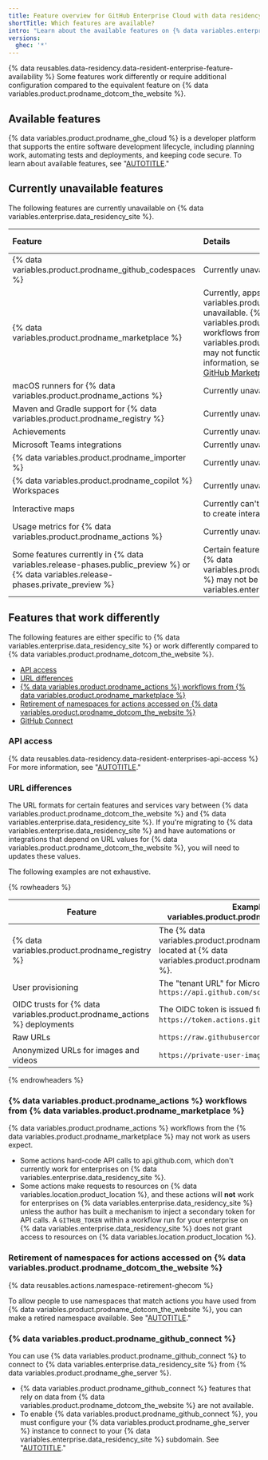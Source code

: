 ```yaml
---
title: Feature overview for GitHub Enterprise Cloud with data residency
shortTitle: Which features are available?
intro: "Learn about the available features on {% data variables.enterprise.data_residency_site %}, plus features that work differently from {% data variables.product.prodname_dotcom_the_website %}."
versions:
  ghec: '*'
---
```


{% data reusables.data-residency.data-resident-enterprise-feature-availability %} Some features work differently or require additional configuration compared to the equivalent feature on {% data variables.product.prodname_dotcom_the_website %}.

## Available features

{% data variables.product.prodname_ghe_cloud %} is a developer platform that supports the entire software development lifecycle, including planning work, automating tests and deployments, and keeping code secure. To learn about available features, see "[AUTOTITLE](/enterprise-cloud@latest/admin/overview/feature-overview-for-github-enterprise-cloud)."

## Currently unavailable features

The following features are currently unavailable on {% data variables.enterprise.data_residency_site %}.

| Feature | Details | More information |
| :- | :- | :- |
| {% data variables.product.prodname_github_codespaces %} | Currently unavailable. | "[AUTOTITLE](/codespaces/overview)" |
| {% data variables.product.prodname_marketplace %} | Currently, apps from {% data variables.product.prodname_marketplace %} are unavailable. {% data variables.product.prodname_actions %} workflows from {% data variables.product.prodname_marketplace %} may not function as expected. For more information, see "[GitHub Actions workflows from GitHub Marketplace](#github-actions-workflows-from-github-marketplace)." | "[AUTOTITLE](/search-github/searching-on-github/searching-github-marketplace)" | "[AUTOTITLE](/enterprise-server@latest/admin/configuration/configuring-github-connect/about-github-connect#github-connect-features)" in the {% data variables.product.prodname_ghe_server %} documentation |
| macOS runners for {% data variables.product.prodname_actions %} | Currently unavailable. | "[AUTOTITLE](/actions/using-github-hosted-runners/about-github-hosted-runners/about-github-hosted-runners)" |
| Maven and Gradle support for {% data variables.product.prodname_registry %} | Currently unavailable. | "[AUTOTITLE](/packages/working-with-a-github-packages-registry/working-with-the-apache-maven-registry)" |
| Achievements | Currently unavailable. | "[AUTOTITLE](/account-and-profile/setting-up-and-managing-your-github-profile/managing-contribution-settings-on-your-profile/viewing-contributions-on-your-profile)" |
| Microsoft Teams integrations | Currently unavailable. | "[AUTOTITLE](/get-started/exploring-integrations/featured-github-integrations#team-communication-tools)" |
| {% data variables.product.prodname_importer %} | Currently unavailable | "[AUTOTITLE](/migrations/importing-source-code/using-github-importer/about-github-importer)" |
| {% data variables.product.prodname_copilot %} Workspaces | Currently unavailable | |
| Interactive maps | Currently can't use GeoJSON/TopoJSON syntax to create interactive maps. | "[AUTOTITLE](/get-started/writing-on-github/working-with-advanced-formatting/creating-diagrams#creating-geojson-and-topojson-maps)" |
| Usage metrics for {% data variables.product.prodname_actions %} | Currently unavailable | "[AUTOTITLE](/organizations/collaborating-with-groups-in-organizations/viewing-usage-metrics-for-github-actions)" |
| Some features currently in {% data variables.release-phases.public_preview %} or {% data variables.release-phases.private_preview %} | Certain features that are in a preview phase on {% data variables.product.prodname_dotcom_the_website %} may not be available on {% data variables.enterprise.data_residency_site %} | |

## Features that work differently

The following features are either specific to {% data variables.enterprise.data_residency_site %} or work differently compared to {% data variables.product.prodname_dotcom_the_website %}.

* [API access](#api-access)
* [URL differences](#url-differences)
* [{% data variables.product.prodname_actions %} workflows from {% data variables.product.prodname_marketplace %}](#github-actions-workflows-from-github-marketplace)
* [Retirement of namespaces for actions accessed on {% data variables.product.prodname_dotcom_the_website %}](#retirement-of-namespaces-for-actions-accessed-on-githubcom)
* [GitHub Connect](#github-connect)

### API access

{% data reusables.data-residency.data-resident-enterprises-api-access %} For more information, see "[AUTOTITLE](/admin/data-residency/about-github-enterprise-cloud-with-data-residency#api-access)."

### URL differences

The URL formats for certain features and services vary between {% data variables.product.prodname_dotcom_the_website %} and {% data variables.enterprise.data_residency_site %}. If you're migrating to {% data variables.enterprise.data_residency_site %} and have automations or integrations that depend on URL values for {% data variables.product.prodname_dotcom_the_website %}, you will need to updates these values.

The following examples are not exhaustive.

{% rowheaders %}

| Feature | Example on {% data variables.product.prodname_dotcom_the_website %} | Example on {% data variables.enterprise.data_residency_site %} |
| ------ | ------------ | ----------- |
| {% data variables.product.prodname_registry %} | The {% data variables.product.prodname_container_registry %} is located at {% data variables.product.prodname_container_registry_namespace %}. | The {% data variables.product.prodname_container_registry %} is located at `https://containers.SUBDOMAIN.ghe.com`. |
| User provisioning | The "tenant URL" for Microsoft Entra ID is `https://api.github.com/scim/v2/enterprises/ENTERPRISE` | The "tenant URL" for Microsoft Entra ID is `https://api.SUBDOMAIN.ghe.com/scim/v2/enterprises/SUBDOMAIN` |
| OIDC trusts for {% data variables.product.prodname_actions %} deployments | The OIDC token is issued from `https://token.actions.githubusercontent.com`. | The OIDC token is issued from `https://token.actions.SUBDOMAIN.ghe.com` |
| Raw URLs | `https://raw.githubusercontent.com/` | `https://raw.SUBDOMAIN.ghe.com/` |
| Anonymized URLs for images and videos | `https://private-user-images.githubusercontent.com/` | `https://SUBDOMAIN.ghe.com/user-attachments/assets/` |

{% endrowheaders %}

### {% data variables.product.prodname_actions %} workflows from {% data variables.product.prodname_marketplace %}

{% data variables.product.prodname_actions %} workflows from the {% data variables.product.prodname_marketplace %} may not work as users expect.

* Some actions hard-code API calls to api.github.com, which don't currently work for enterprises on {% data variables.enterprise.data_residency_site %}.
* Some actions make requests to resources on {% data variables.location.product_location %}, and these actions will **not** work for enterprises on {% data variables.enterprise.data_residency_site %} unless the author has built a mechanism to inject a secondary token for API calls. A `GITHUB_TOKEN` within a workflow run for your enterprise on {% data variables.enterprise.data_residency_site %} does not grant access to resources on {% data variables.location.product_location %}.

### Retirement of namespaces for actions accessed on {% data variables.product.prodname_dotcom_the_website %}

{% data reusables.actions.namespace-retirement-ghecom %}

To allow people to use namespaces that match actions you have used from {% data variables.product.prodname_dotcom_the_website %}, you can make a retired namespace available. See "[AUTOTITLE](/actions/administering-github-actions/making-retired-namespaces-available-on-ghecom)."

### {% data variables.product.prodname_github_connect %}

You can use {% data variables.product.prodname_github_connect %} to connect to {% data variables.enterprise.data_residency_site %} from {% data variables.product.prodname_ghe_server %}.

* {% data variables.product.prodname_github_connect %} features that rely on data from {% data variables.product.prodname_dotcom_the_website %} are not available.
* To enable {% data variables.product.prodname_github_connect %}, you must configure your {% data variables.product.prodname_ghe_server %} instance to connect to your {% data variables.enterprise.data_residency_site %} subdomain. See "[AUTOTITLE](/enterprise-server@latest/admin/configuring-settings/configuring-github-connect/enabling-github-connect-for-ghecom)."

